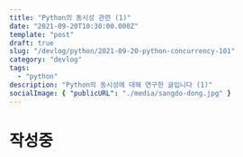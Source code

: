 ```yaml
---
title: "Python의 동시성 관련 (1)"
date: "2021-09-20T10:30:00.000Z"
template: "post"
draft: true
slug: "/devlog/python/2021-09-20-python-concurrency-101"
category: "devlog"
tags:
  - "python"
description: "Python의 동시성에 대해 연구한 글입니다 (1)"
socialImage: { "publicURL": "./media/sangdo-dong.jpg" }
---
```


# 작성중
